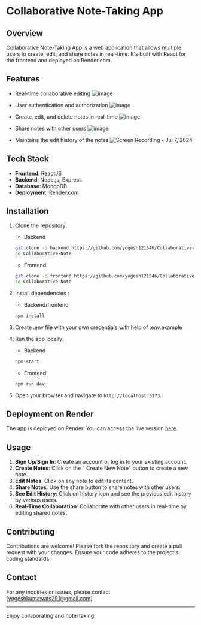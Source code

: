 # Collaborative Note-Taking App

## Overview

Collaborative Note-Taking App is a web application that allows multiple users to create, edit, and share notes in real-time. It's built with React for the frontend and deployed on Render.com.

## Features

- Real-time collaborative editing
  ![image](https://github.com/yogesh121546/Collaborative-Note/assets/99672941/de1ae21a-8479-48f3-9d97-b4955359faa6)
  
- User authentication and authorization
  ![image](https://github.com/yogesh121546/Collaborative-Note/assets/99672941/d5a220fe-f930-4c01-8c27-8406c47663df)
  
- Create, edit, and delete notes in real-time
  ![image](https://github.com/yogesh121546/Collaborative-Note/assets/99672941/4407c7e3-4842-464a-9f7f-daae15b47d46)

- Share notes with other users
  ![image](https://github.com/yogesh121546/Collaborative-Note/assets/99672941/ef321148-b439-4509-96d8-cfe3afa63b2f)
  
- Maintains the edit history of the notes
  ![Screen Recording - Jul 7, 2024](https://github.com/yogesh121546/Collaborative-Note/assets/99672941/bc8e0ffa-63b2-474c-b92c-1ef96b61d508)
  

## Tech Stack

- **Frontend**: ReactJS
- **Backend**: Node.js, Express 
- **Database**: MongoDB 
- **Deployment**: Render.com

## Installation

1. Clone the repository:
   - Backend
    ```bash
    git clone -b backend https://github.com/yogesh121546/Collaborative-Note.git
    cd Collaborative-Note
    ```
    - Frontend
    ```bash
    git clone -b frontend https://github.com/yogesh121546/Collaborative-Note.git
    cd Collaborative-Note
    ```

3. Install dependencies :
    - Backend/frontend
    ```bash
    npm install
    ```
4. Create .env file with your own credentials with help of .env.example
    
5. Run the app locally:
    - Backend
    ```bash
    npm start
    ```
    - Frontend
    ```bash
    npm run dev
    ```

6. Open your browser and navigate to `http://localhost:5173`.

## Deployment on Render

The app is deployed on Render. You can access the live version [here](https://collaborative-note-frontend.onrender.com).



## Usage

1. **Sign Up/Sign In**: Create an account or log in to your existing account.
2. **Create Notes**: Click on the " Create New Note" button to create a new note.
3. **Edit Notes**: Click on any note to edit its content.
5. **Share Notes**: Use the share button to share notes with other users.
6. **See Edit History**: Click on history icon and see the previous edit history by various users.
7. **Real-Time Collaboration**: Collaborate with other users in real-time by editing shared notes.

## Contributing

Contributions are welcome! Please fork the repository and create a pull request with your changes. Ensure your code adheres to the project's coding standards.


## Contact

For any inquiries or issues, please contact [yogeshkumawats291@gmail.com].

---

Enjoy collaborating and note-taking!
